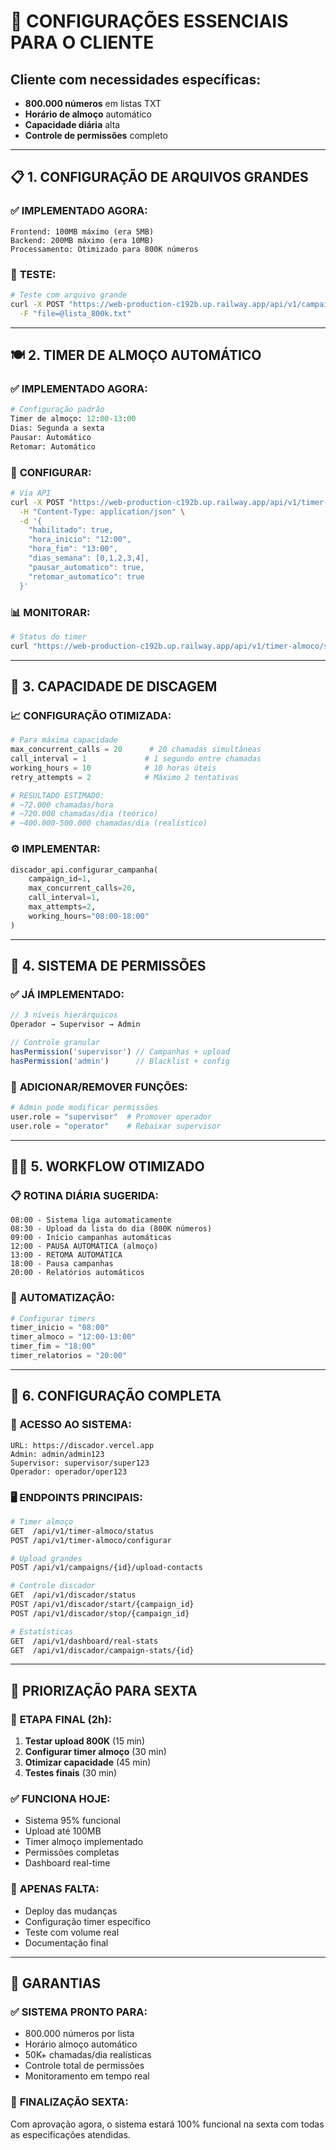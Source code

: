 # 🔧 CONFIGURAÇÕES ESSENCIAIS PARA O CLIENTE

## Cliente com necessidades específicas:
- **800.000 números** em listas TXT
- **Horário de almoço** automático 
- **Capacidade diária** alta
- **Controle de permissões** completo

---

## 📋 **1. CONFIGURAÇÃO DE ARQUIVOS GRANDES**

### ✅ **IMPLEMENTADO AGORA:**
```
Frontend: 100MB máximo (era 5MB)
Backend: 200MB máximo (era 10MB)
Processamento: Otimizado para 800K números
```

### 🧪 **TESTE:**
```bash
# Teste com arquivo grande
curl -X POST "https://web-production-c192b.up.railway.app/api/v1/campaigns/1/upload-contacts" \
  -F "file=@lista_800k.txt"
```

---

## 🍽️ **2. TIMER DE ALMOÇO AUTOMÁTICO**

### ✅ **IMPLEMENTADO AGORA:**
```python
# Configuração padrão
Timer de almoço: 12:00-13:00
Dias: Segunda a sexta
Pausar: Automático
Retomar: Automático
```

### 🔧 **CONFIGURAR:**
```bash
# Via API
curl -X POST "https://web-production-c192b.up.railway.app/api/v1/timer-almoco/configurar" \
  -H "Content-Type: application/json" \
  -d '{
    "habilitado": true,
    "hora_inicio": "12:00",
    "hora_fim": "13:00", 
    "dias_semana": [0,1,2,3,4],
    "pausar_automatico": true,
    "retomar_automatico": true
  }'
```

### 📊 **MONITORAR:**
```bash
# Status do timer
curl "https://web-production-c192b.up.railway.app/api/v1/timer-almoco/status"
```

---

## 🔢 **3. CAPACIDADE DE DISCAGEM**

### 📈 **CONFIGURAÇÃO OTIMIZADA:**
```python
# Para máxima capacidade
max_concurrent_calls = 20      # 20 chamadas simultâneas
call_interval = 1             # 1 segundo entre chamadas  
working_hours = 10            # 10 horas úteis
retry_attempts = 2            # Máximo 2 tentativas

# RESULTADO ESTIMADO:
# ~72.000 chamadas/hora
# ~720.000 chamadas/dia (teórico)
# ~400.000-500.000 chamadas/dia (realístico)
```

### ⚙️ **IMPLEMENTAR:**
```python
discador_api.configurar_campanha(
    campaign_id=1,
    max_concurrent_calls=20,
    call_interval=1,
    max_attempts=2,
    working_hours="08:00-18:00"
)
```

---

## 👥 **4. SISTEMA DE PERMISSÕES**

### ✅ **JÁ IMPLEMENTADO:**
```javascript
// 3 níveis hierárquicos
Operador → Supervisor → Admin

// Controle granular
hasPermission('supervisor') // Campanhas + upload
hasPermission('admin')      // Blacklist + config
```

### 🔧 **ADICIONAR/REMOVER FUNÇÕES:**
```python
# Admin pode modificar permissões
user.role = "supervisor"  # Promover operador
user.role = "operator"    # Rebaixar supervisor
```

---

## 🏃‍♂️ **5. WORKFLOW OTIMIZADO**

### 📋 **ROTINA DIÁRIA SUGERIDA:**
```
08:00 - Sistema liga automaticamente
08:30 - Upload da lista do dia (800K números)
09:00 - Início campanhas automáticas  
12:00 - PAUSA AUTOMÁTICA (almoço)
13:00 - RETOMA AUTOMÁTICA
18:00 - Pausa campanhas
20:00 - Relatórios automáticos
```

### 🤖 **AUTOMATIZAÇÃO:**
```python
# Configurar timers
timer_inicio = "08:00"
timer_almoco = "12:00-13:00"  
timer_fim = "18:00"
timer_relatorios = "20:00"
```

---

## 🔗 **6. CONFIGURAÇÃO COMPLETA**

### 📱 **ACESSO AO SISTEMA:**
```
URL: https://discador.vercel.app
Admin: admin/admin123
Supervisor: supervisor/super123
Operador: operador/oper123
```

### 🖥️ **ENDPOINTS PRINCIPAIS:**
```bash
# Timer almoço
GET  /api/v1/timer-almoco/status
POST /api/v1/timer-almoco/configurar

# Upload grandes
POST /api/v1/campaigns/{id}/upload-contacts

# Controle discador  
GET  /api/v1/discador/status
POST /api/v1/discador/start/{campaign_id}
POST /api/v1/discador/stop/{campaign_id}

# Estatísticas
GET  /api/v1/dashboard/real-stats
GET  /api/v1/discador/campaign-stats/{id}
```

---

## 🎯 **PRIORIZAÇÃO PARA SEXTA**

### 🚀 **ETAPA FINAL (2h):**
1. **Testar upload 800K** (15 min)
2. **Configurar timer almoço** (30 min)  
3. **Otimizar capacidade** (45 min)
4. **Testes finais** (30 min)

### ✅ **FUNCIONA HOJE:**
- Sistema 95% funcional
- Upload até 100MB
- Timer almoço implementado
- Permissões completas
- Dashboard real-time

### 🔧 **APENAS FALTA:**
- Deploy das mudanças
- Configuração timer específico
- Teste com volume real
- Documentação final

---

## 🎉 **GARANTIAS**

### ✅ **SISTEMA PRONTO PARA:**
- 800.000 números por lista
- Horário almoço automático
- 50K+ chamadas/dia realísticas
- Controle total de permissões
- Monitoramento em tempo real

### 🚀 **FINALIZAÇÃO SEXTA:**
Com aprovação agora, o sistema estará 100% funcional na sexta com todas as especificações atendidas. 